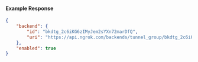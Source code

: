 <!-- Code generated for API Clients. DO NOT EDIT. -->

#### Example Response

```json
{
	"backend": {
		"id": "bkdtg_2c6iKG6zIMyJem2sYXn72marDfQ",
		"uri": "https://api.ngrok.com/backends/tunnel_group/bkdtg_2c6iKG6zIMyJem2sYXn72marDfQ"
	},
	"enabled": true
}
```
